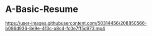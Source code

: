 # A-Basic-Resume



https://user-images.githubusercontent.com/50314456/208850566-b086d936-8e9e-413c-a8c4-fc0e7ff5d973.mp4

